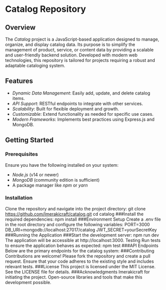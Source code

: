 # Catalog Repository

## Overview
The *Catalog* project is a JavaScript-based application designed to manage, organize, and display catalog data. Its purpose is to simplify the management of product, service, or content data by providing a scalable and user-friendly backend solution. Developed with modern web technologies, this repository is tailored for projects requiring a robust and adaptable cataloging system.

## Features
- *Dynamic Data Management*: Easily add, update, and delete catalog items.
- *API Support*: RESTful endpoints to integrate with other services.
- *Scalability*: Built for flexible deployment and growth.
- *Customizable*: Extend functionality as needed for specific use cases.
- *Modern Frameworks*: Implements best practices using Express.js and MongoDB.

## Getting Started

### Prerequisites
Ensure you have the following installed on your system:
- *Node.js* (v14 or newer)
- *MongoDB* (community edition is sufficient)
- A package manager like *npm* or *yarn*

### Installation
Clone the repository and navigate into the project directory:
git clone https://github.com/Imerakicraft/catalog.git
cd catalog
###Install the required dependencies:
npm install
###Environment Setup
Create a .env file in the root directory and configure the following variables:
PORT=3000
DB_URI=mongodb://localhost:27017/catalog
JWT_SECRET=yourSecretKey
###Running the Application
###Start the development server:
npm run dev
The application will be accessible at http://localhost:3000.
Testing
Run tests to ensure the application behaves as expected:
npm test
###API Endpoints
Below are the primary endpoints for the catalog system:
###Contributing
Contributions are welcome! Please fork the repository and create a pull request. Ensure that your code adheres to the existing style and includes relevant tests.
###License
This project is licensed under the MIT License. See the LICENSE file for details.
###Acknowledgments
Imerakicraft for initiating the project.
Open-source libraries and tools that make this development possible.
